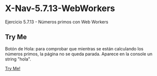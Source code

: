 # X-Nav-5.7.13-WebWorkers
Ejercicio 5.7.13 - Números primos con Web Workers

## Try Me

Botón de Hola: para comprobar que mientras se están calculando los números primos, la página no se queda parada. Aparece en la console un string "hola".

[Try Me!](https://adrioter94.github.io/X-Nav-5.7.13-WebWorkers)
